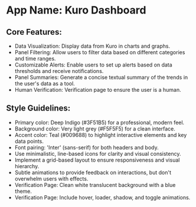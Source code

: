 # **App Name**: Kuro Dashboard

## Core Features:

- Data Visualization: Display data from Kuro in charts and graphs.
- Panel Filtering: Allow users to filter data based on different categories and time ranges.
- Customizable Alerts: Enable users to set up alerts based on data thresholds and receive notifications.
- Panel Summaries: Generate a concise textual summary of the trends in the user's data as a tool.
- Human Verification: Verification page to ensure the user is a human.

## Style Guidelines:

- Primary color: Deep Indigo (#3F51B5) for a professional, modern feel.
- Background color: Very light grey (#F5F5F5) for a clean interface.
- Accent color: Teal (#009688) to highlight interactive elements and key data points.
- Font pairing: 'Inter' (sans-serif) for both headers and body.
- Use minimalistic, line-based icons for clarity and visual consistency.
- Implement a grid-based layout to ensure responsiveness and visual hierarchy.
- Subtle animations to provide feedback on interactions, but don't overwhelm users with effects.
- Verification Page: Clean white translucent background with a blue theme.
- Verification Page: Include hover, loader, shadow, and toggle animations.